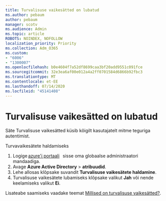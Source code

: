 ```yaml
---
title: Turvalisuse vaikesätted on lubatud
ms.author: pebaum
author: pebaum
manager: scotv
ms.audience: Admin
ms.topic: article
ROBOTS: NOINDEX, NOFOLLOW
localization_priority: Priority
ms.collection: Adm_O365
ms.custom:
- "6006"
- "1300007"
ms.openlocfilehash: b0e4604f7a52df8699caa3bf20add9551c091fce
ms.sourcegitcommit: 32e3ea6af00e012a4a2ff0701584d6866b92fbc3
ms.translationtype: MT
ms.contentlocale: et-EE
ms.lasthandoff: 07/14/2020
ms.locfileid: "45141408"
---
```

# <a name="security-defaults-is-enabled"></a>Turvalisuse vaikesätted on lubatud

Säte Turvalisuse vaikesätted küsib kõigilt kasutajatelt mitme teguriga autentimist.

Turvavaikesätete haldamiseks

1. Logige [azure'i portaali](https://ms.portal.azure.com/)   sisse oma globaalse administraatori mandaadiga.
2. Avage **Azure Active Directory**  >  **atribuudid**.
3. Lehe allosas klõpsake suvandit **Turvalisuse vaikesätete haldamine**.
4. Turvalisuse vaikesätete lubamiseks klõpsake valikut **Jah** või nende keelamiseks valikut **Ei**.

Lisateabe saamiseks vaadake teemat [Millised on turvalisuse vaikesätted?](https://docs.microsoft.com/azure/active-directory/fundamentals/concept-fundamentals-security-defaults).